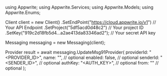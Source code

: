 using Appwrite;
using Appwrite.Services;
using Appwrite.Models;
using Appwrite.Enums;

Client client = new Client()
    .SetEndPoint("https://cloud.appwrite.io/v1") // Your API Endpoint
    .SetProject("5df5acd0d48c2") // Your project ID
    .SetKey("919c2d18fb5d4...a2ae413da83346ad2"); // Your secret API key

Messaging messaging = new Messaging(client);

Provider result = await messaging.UpdateMsg91Provider(
    providerId: "<PROVIDER_ID>",
    name: "<NAME>", // optional
    enabled: false, // optional
    senderId: "<SENDER_ID>", // optional
    authKey: "<AUTH_KEY>", // optional
    from: "<FROM>" // optional
);